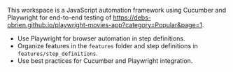 <!-- Use this file to provide workspace-specific custom instructions to Copilot. For more details, visit https://code.visualstudio.com/docs/copilot/copilot-customization#_use-a-githubcopilotinstructionsmd-file -->

This workspace is a JavaScript automation framework using Cucumber and Playwright for end-to-end testing of https://debs-obrien.github.io/playwright-movies-app?category=Popular&page=1.

- Use Playwright for browser automation in step definitions.
- Organize features in the `features` folder and step definitions in `features/step_definitions`.
- Use best practices for Cucumber and Playwright integration.
